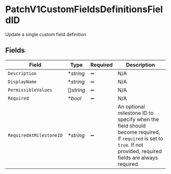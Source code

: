 # PatchV1CustomFieldsDefinitionsFieldID

Update a single custom field definition


## Fields

| Field                                                                                                                                                            | Type                                                                                                                                                             | Required                                                                                                                                                         | Description                                                                                                                                                      |
| ---------------------------------------------------------------------------------------------------------------------------------------------------------------- | ---------------------------------------------------------------------------------------------------------------------------------------------------------------- | ---------------------------------------------------------------------------------------------------------------------------------------------------------------- | ---------------------------------------------------------------------------------------------------------------------------------------------------------------- |
| `Description`                                                                                                                                                    | **string*                                                                                                                                                        | :heavy_minus_sign:                                                                                                                                               | N/A                                                                                                                                                              |
| `DisplayName`                                                                                                                                                    | **string*                                                                                                                                                        | :heavy_minus_sign:                                                                                                                                               | N/A                                                                                                                                                              |
| `PermissibleValues`                                                                                                                                              | []*string*                                                                                                                                                       | :heavy_minus_sign:                                                                                                                                               | N/A                                                                                                                                                              |
| `Required`                                                                                                                                                       | **bool*                                                                                                                                                          | :heavy_minus_sign:                                                                                                                                               | N/A                                                                                                                                                              |
| `RequiredAtMilestoneID`                                                                                                                                          | **string*                                                                                                                                                        | :heavy_minus_sign:                                                                                                                                               | An optional milestone ID to specify when the field should become required, if `required` is set to `true`. If not provided, required fields are always required. |